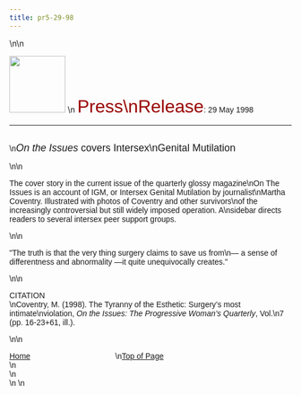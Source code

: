 ```yaml
---
title: pr5-29-98
---
```


\n\n

<IMG SRC="/img/logo100.gif" HEIGHT="101" WIDTH="100" NATURALSIZEFLAG="0" ALIGN="BOTTOM" /> \n <FONT FACE="Arial,Helvetica"><FONT COLOR="#990000" SIZE="+3">Press\nRelease</FONT>: 29 May 1998<A NAME="top"></A>&nbsp; 

<HR ALIGN="LEFT" />

<BR />\n<I><FONT SIZE="+1">On the Issues</FONT></I><FONT SIZE="+1"> covers Intersex\nGenital Mutilation</FONT></P>\n\n

<P>
  The cover story in the current issue of the quarterly glossy magazine\nOn The Issues is an account of <span class="caps">IGM</span>, or Intersex Genital Mutilation by journalist\nMartha Coventry. Illustrated with photos of Coventry and other survivors\nof the increasingly controversial but still widely imposed operation. A\nsidebar directs readers to several intersex peer support groups.
</P>\n\n

<P>
  "The truth is that the very thing surgery claims to save us from\n&#8212; a sense of differentness and abnormality &#8212;it quite unequivocally creates."
</P>\n\n

<P>
  <span class="caps">CITATION</span> <BR />\nCoventry, M. (1998). The Tyranny of the Esthetic: Surgery&#8217;s most intimate\nviolation, <I>On the Issues: The Progressive Woman&#8217;s Quarterly</I>, Vol.\n7 (pp. 16-23+61, ill.).
</P>\n\n

<P>
  <A HREF="http://www.isna.org/">Home</A>&nbsp;&nbsp;&nbsp;&nbsp;&nbsp;&nbsp;&nbsp;&nbsp;&nbsp;&nbsp;&nbsp;&nbsp;&nbsp;&nbsp;&nbsp;&nbsp;&nbsp;&nbsp;&nbsp;&nbsp;&nbsp;&nbsp;&nbsp;&nbsp;&nbsp;&nbsp;&nbsp;&nbsp;&nbsp;&nbsp;&nbsp;&nbsp;&nbsp;&nbsp;&nbsp;&nbsp;&nbsp;&nbsp;&nbsp;\n<A HREF="#top">Top of Page</A> <BR />\n&nbsp; <BR />\n&nbsp; <BR />\n&nbsp;\n